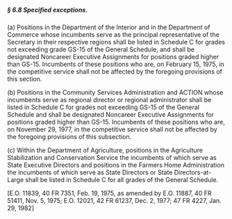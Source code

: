##### § 6.8 Specified exceptions. #####

(a) Positions in the Department of the Interior and in the Department of Commerce whose incumbents serve as the principal representative of the Secretary in their respective regions shall be listed in Schedule C for grades not exceeding grade GS-15 of the General Schedule, and shall be designated Noncareer Executive Assignments for positions graded higher than GS-15. Incumbents of these positions who are, on February 15, 1975, in the competitive service shall not be affected by the foregoing provisions of this section.

(b) Positions in the Community Services Administration and ACTION whose incumbents serve as regional director or regional administrator shall be listed in Schedule C for grades not exceeding GS-15 of the General Schedule and shall be designated Noncareer Executive Assignments for positions graded higher than GS-15. Incumbents of these positions who are, on November 29, 1977, in the competitive service shall not be affected by the foregoing provisions of this subsection.

(c) Within the Department of Agriculture, positions in the Agriculture Stabilization and Conservation Service the incumbents of which serve as State Executive Directors and positions in the Farmers Home Administration the incumbents of which serve as State Directors or State Directors-at-Large shall be listed in Schedule C for all grades of the General Schedule.

[E.O. 11839, 40 FR 7351, Feb. 19, 1975, as amended by E.O. 11887, 40 FR 51411, Nov. 5, 1975; E.O. 12021, 42 FR 61237, Dec. 2, 1977; 47 FR 4227, Jan. 29, 1982]